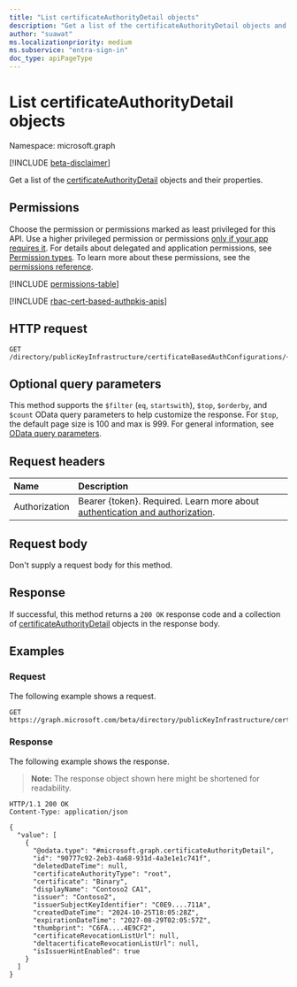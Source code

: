```yaml
---
title: "List certificateAuthorityDetail objects"
description: "Get a list of the certificateAuthorityDetail objects and their properties."
author: "suawat"
ms.localizationpriority: medium
ms.subservice: "entra-sign-in"
doc_type: apiPageType
---
```


# List certificateAuthorityDetail objects

Namespace: microsoft.graph

[!INCLUDE [beta-disclaimer](../../includes/beta-disclaimer.md)]

Get a list of the [certificateAuthorityDetail](../resources/certificateauthoritydetail.md) objects and their properties.

## Permissions

Choose the permission or permissions marked as least privileged for this API. Use a higher privileged permission or permissions [only if your app requires it](/graph/permissions-overview#best-practices-for-using-microsoft-graph-permissions). For details about delegated and application permissions, see [Permission types](/graph/permissions-overview#permission-types). To learn more about these permissions, see the [permissions reference](/graph/permissions-reference).

<!-- {
  "blockType": "permissions",
  "name": "certificatebasedauthpki-list-certificateauthorities-permissions"
}
-->
[!INCLUDE [permissions-table](../includes/permissions/certificatebasedauthpki-list-certificateauthorities-permissions.md)]

[!INCLUDE [rbac-cert-based-authpkis-apis](../includes/rbac-for-apis/rbac-cert-based-authpkis-apis.md)]

## HTTP request

<!-- {
  "blockType": "ignored"
}
-->
``` http
GET /directory/publicKeyInfrastructure/certificateBasedAuthConfigurations/{certificateBasedAuthPkiId}/certificateAuthorities
```

## Optional query parameters

This method supports the `$filter` (`eq`, `startswith`), `$top`, `$orderby`, and `$count` OData query parameters to help customize the response. For `$top`, the default page size is 100 and max is 999. For general information, see [OData query parameters](/graph/query-parameters).

## Request headers

|Name|Description|
|:---|:---|
|Authorization|Bearer {token}. Required. Learn more about [authentication and authorization](/graph/auth/auth-concepts).|

## Request body

Don't supply a request body for this method.

## Response

If successful, this method returns a `200 OK` response code and a collection of [certificateAuthorityDetail](../resources/certificateauthoritydetail.md) objects in the response body.

## Examples

### Request

The following example shows a request.
<!-- {
  "blockType": "request",
  "name": "list_certificateauthoritydetail"
}
-->
``` http
GET https://graph.microsoft.com/beta/directory/publicKeyInfrastructure/certificateBasedAuthConfigurations/{certificateBasedAuthPkiId}/certificateAuthorities
```


### Response

The following example shows the response.
>**Note:** The response object shown here might be shortened for readability.
<!-- {
  "blockType": "response",
  "truncated": true,
  "@odata.type": "Collection(microsoft.graph.certificateAuthorityDetail)"
}
-->
``` http
HTTP/1.1 200 OK
Content-Type: application/json

{
  "value": [
    {
      "@odata.type": "#microsoft.graph.certificateAuthorityDetail",
      "id": "90777c92-2eb3-4a68-931d-4a3e1e1c741f",
      "deletedDateTime": null,
      "certificateAuthorityType": "root",
      "certificate": "Binary",
      "displayName": "Contoso2 CA1",
      "issuer": "Contoso2",
      "issuerSubjectKeyIdentifier": "C0E9....711A",
      "createdDateTime": "2024-10-25T18:05:28Z",
      "expirationDateTime": "2027-08-29T02:05:57Z",
      "thumbprint": "C6FA....4E9CF2",
      "certificateRevocationListUrl": null,
      "deltacertificateRevocationListUrl": null,
      "isIssuerHintEnabled": true
    }
  ]
}
```

